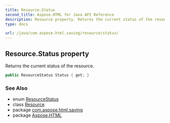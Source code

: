 ```yaml
---
title: Resource.Status
second_title: Aspose.HTML for Java API Reference
description: Resource property. Returns the current status of the resource
type: docs

url: /java/com.aspose.html.saving/resource/status/
---
```

## Resource.Status property

Returns the current status of the resource.

```java
public ResourceStatus Status { get; }
```

### See Also

* enum [ResourceStatus](../../resourcestatus/)
* class [Resource](../)
* package [com.aspose.html.saving](../../../com.aspose.html.saving/)
* package [Aspose.HTML](../../../)
